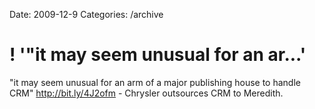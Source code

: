 Date: 2009-12-9
Categories: /archive

# ! '"it may seem unusual for an ar...'

"it may seem unusual for an arm of a major publishing house to handle CRM"  <a href="http://bit.ly/4J2ofm" rel="nofollow">http://bit.ly/4J2ofm</a> - Chrysler outsources CRM to Meredith.
